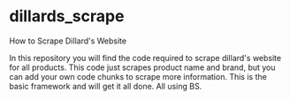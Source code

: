 # dillards_scrape
How to Scrape Dillard's Website

In this repository you will find the code required to scrape dillard's website for all products. This code just scrapes product name and brand, but you can add your own
code chunks to scrape more information. This is the basic framework and will get it all done. All using BS.
